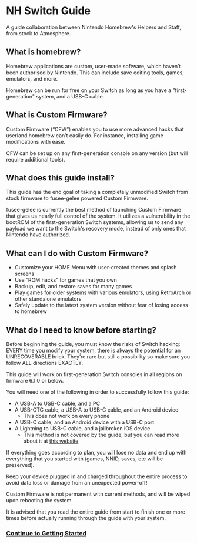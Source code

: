 # NH Switch Guide

A guide collaboration between Nintendo Homebrew's Helpers and Staff, from stock to Atmosphere.


## What is homebrew?

Homebrew applications are custom, user-made software, which haven’t been authorised by Nintendo. This can include save editing tools, games, emulators, and more.

Homebrew can be run for free on your Switch as long as you have a "first-generation" system, and a USB-C cable.

## What is Custom Firmware?

Custom Firmware (“CFW”) enables you to use more advanced hacks that userland homebrew can’t easily do. For instance, installing game modifications with ease.

CFW can be set up on any first-generation console on any version (but will require additional tools).

## What does this guide install?
This guide has the end goal of taking a completely unmodified Switch from stock firmware to fusee-gelee powered Custom Firmware.

fusee-gelee is currently the best method of launching Custom Firmware that gives us nearly full control of the system. It utilizes a vulnerability in the bootROM of the first-generation Switch systems, allowing us to send any payload we want to the Switch's recovery mode, instead of only ones that Nintendo have authorized.

## What can I do with Custom Firmware?

* Customize your HOME Menu with user-created themes and splash screens
* Use “ROM hacks” for games that you own
* Backup, edit, and restore saves for many games
* Play games for older systems with various emulators, using RetroArch or other standalone emulators
* Safely update to the latest system version without fear of losing access to homebrew

## What do I need to know before starting?

Before beginning the guide, you must know the risks of Switch hacking: EVERY time you modify your system, there is always the potential for an UNRECOVERABLE brick. They’re rare but still a possibility so make sure you follow ALL directions EXACTLY.

This guide will work on first-generation Switch consoles in all regions on firmware 6.1.0 or below.

You will need one of the following in order to successfully follow this guide:

- A USB-A to USB-C cable, and a PC
- A USB-OTG cable, a USB-A to USB-C cable, and an Android device
    - This does not work on every phone
- A USB-C cable, and an Android device with a USB-C port
- A Lightning to USB-C cable, and a jailbroken iOS device
    - This method is not covered by the guide, but you can read more about it at [this website](https://mologie.github.io/nxboot/)

If everything goes according to plan, you will lose no data and end up with everything that you started with (games, NNID, saves, etc will be preserved).

Keep your device plugged in and charged throughout the entire process to avoid data loss or damage from an unexpected power-off!

Custom Firmware is not permanent with current methods, and will be wiped upon rebooting the system.

It is advised that you read the entire guide from start to finish one or more times before actually running through the guide with your system.

### [Continue to Getting Started](user_guide/getting_started.md)